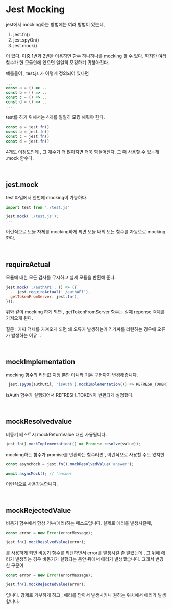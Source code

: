 # Jest Mocking

jest에서 mocking하는 방법에는 여러 방법이 있는데,  

1. jest.fn()
2. jest.spyOn()
3. jest.mock()

이 있다. 이중 1번과 2번을 이용하면 함수 하나하나를 mocking 할 수 있다. 하지만 여러 함수가 한 모듈안에 있으면 일일히 모킹하기 귀찮아진다.

예를들어 , test.js 가 이렇게 정의되어 있다면
```js
...
const a = () => ..
const b = () => ..
const c = () => ..
const d = () => ..
...
```

test를 하기 위해서는 4개를 일일히 모킹 해줘야 한다.
```js
const a = jest.fn()
const b = jest.fn()
const c = jest.fn()
const d = jest.fn()
```

4개도 이정도인데 , 그 개수가 더 많아지면 더욱 힘들어진다. 그 때 사용할 수 있는게 .mock 함수다.

</br>

## jest.mock

test 파일에서 한번에 mocking이 가능하다.
```js
import test from './test.js'

jest.mock('./test.js');
...
```

이런식으로 모듈 자체를 mocking하게 되면 모듈 내의 모든 함수를 자동으로 mocking한다.

</br>

## requireActual

모듈에 대한 모든 검사를 무시하고 실제 모듈을 반환해 준다.

```js
jest.mock('./authAPI', () => ({
  ...jest.requireActual('./authAPI'),
  getTokenFromServer: jest.fn(),
}));
```

위와 같이 mocking 하게 되면 , getTokenFromServer 함수는 실제 reponse 객체를 가져오게 된다.

질문 : 가짜 객체를 가져오게 되면 왜 오류가 발생하는가 ? 가짜를 리턴하는 경우에 오류가 발생하는 이유 ..

</br>

## mockImplementation

mocking 함수의 리턴값 지정 뿐만 아니라 기본 구현까지 변경해줍니다. 

```js
 jest.spyOn(authUtil, 'isAuth').mockImplementation(() => REFRESH_TOKEN);
```

isAuth 함수가 실행되어서 REFRESH_TOKEN이 반환되게 설정했다.

</br>

## mockResolvedvalue

비동기 테스트시 mockReturnValue 대신 사용됩니다. 

```js
jest.fn().mockImplementation(() => Promise.resolve(value));
```

mocking하는 함수가 promise를 반환하는 함수라면 , 이런식으로 사용할 수도 있지만

```js
const asyncMock = jest.fn().mockResolvedValue('answer');

await asyncMock(); // 'answer'
```

이런식으로 사용가능합니다.

</br>

## mockRejectedValue
비동기 함수에서 항상 거부(에러)하는 메소드입니다. 실제로 에러를 발생시킬때, 

```js
const error = new Error(errorMessage);

jest.fn().mockResolvedValue(error);
```

를 사용하게 되면 비동기 함수를 리턴하면서 error를 발생시킬 줄 알았는데 , 그 뒤에 에러가 발생하는 경우 비동기가 실행되는 동안 뒤에서 에러가 발생했습니다. 그래서 변경한 구문이

```js
const error = new Error(errorMessage);

jest.fn().mockRejectedValue(error);
```

입니다. 강제로 거부하게 하고 , 에러를 담아서 발생시키니 원하는 위치에서 에러가 발생합니다.

</br>